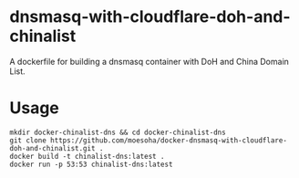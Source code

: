 # dnsmasq-with-cloudflare-doh-and-chinalist
A dockerfile for building a dnsmasq container with DoH and China Domain List.

# Usage

    mkdir docker-chinalist-dns && cd docker-chinalist-dns
    git clone https://github.com/moesoha/docker-dnsmasq-with-cloudflare-doh-and-chinalist.git .
    docker build -t chinalist-dns:latest .
    docker run -p 53:53 chinalist-dns:latest
    

